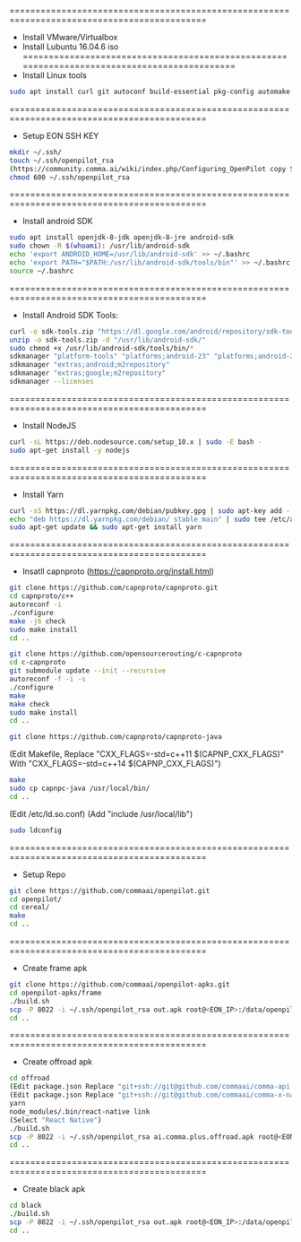 ============================================================================================
* Install VMware/Virtualbox
* Install Lubuntu 16.04.6 iso
============================================================================================
* Install Linux tools
```bash
sudo apt install curl git autoconf build-essential pkg-config automake libtool
```
============================================================================================
* Setup EON SSH KEY
```bash
mkdir ~/.ssh/
touch ~/.ssh/openpilot_rsa
(https://community.comma.ai/wiki/index.php/Configuring_OpenPilot copy SSH key and paste into ~/.ssh/openpilot_rsa)
chmod 600 ~/.ssh/openpilot_rsa
```
============================================================================================
* Install android SDK
```bash
sudo apt install openjdk-8-jdk openjdk-8-jre android-sdk
sudo chown -R $(whoami): /usr/lib/android-sdk
echo 'export ANDROID_HOME=/usr/lib/android-sdk' >> ~/.bashrc
echo 'export PATH="$PATH:/usr/lib/android-sdk/tools/bin"' >> ~/.bashrc
source ~/.bashrc
```
============================================================================================
* Install Android SDK Tools:
```bash
curl -o sdk-tools.zip "https://dl.google.com/android/repository/sdk-tools-linux-4333796.zip"
unzip -o sdk-tools.zip -d "/usr/lib/android-sdk/"
sudo chmod +x /usr/lib/android-sdk/tools/bin/*
sdkmanager "platform-tools" "platforms;android-23" "platforms;android-27"
sdkmanager "extras;android;m2repository"
sdkmanager "extras;google;m2repository"
sdkmanager --licenses
```
============================================================================================
* Install NodeJS
```bash
curl -sL https://deb.nodesource.com/setup_10.x | sudo -E bash -
sudo apt-get install -y nodejs
```
============================================================================================
* Install Yarn
```bash
curl -sS https://dl.yarnpkg.com/debian/pubkey.gpg | sudo apt-key add -
echo "deb https://dl.yarnpkg.com/debian/ stable main" | sudo tee /etc/apt/sources.list.d/yarn.list
sudo apt-get update && sudo apt-get install yarn
```
============================================================================================
* Insatll capnproto (https://capnproto.org/install.html)
```bash
git clone https://github.com/capnproto/capnproto.git
cd capnproto/c++
autoreconf -i
./configure
make -j6 check
sudo make install
cd ..

git clone https://github.com/opensourcerouting/c-capnproto
cd c-capnproto
git submodule update --init --recursive
autoreconf -f -i -s
./configure
make
make check
sudo make install
cd ..

git clone https://github.com/capnproto/capnproto-java
```
(Edit Makefile, Replace "CXX_FLAGS=-std=c++11 $(CAPNP_CXX_FLAGS)" With "CXX_FLAGS=-std=c++14 $(CAPNP_CXX_FLAGS)")
```bash
make
sudo cp capnpc-java /usr/local/bin/
cd ..
```
(Edit /etc/ld.so.conf)
(Add "include /usr/local/lib")
```bash
sudo ldconfig
```
============================================================================================
* Setup Repo
```bash
git clone https://github.com/commaai/openpilot.git
cd openpilot/
cd cereal/
make
cd ..
```
============================================================================================
* Create frame apk
```bash
git clone https://github.com/commaai/openpilot-apks.git
cd openpilot-apks/frame
./build.sh
scp -P 8022 -i ~/.ssh/openpilot_rsa out.apk root@<EON_IP>:/data/openpilot/apk/ai.comma.plus.frame.apk
cd ..
```
============================================================================================
* Create offroad apk
```bash
cd offroad
(Edit package.json Replace "git+ssh://git@github.com/commaai/comma-api.git" with "git+https://git@github.com/commaai/comma-api.git")
(Edit package.json Replace "git+ssh://git@github.com/commaai/comma-x-native.git" with "git+https://git@github.com/commaai/comma-x-native.git")
yarn
node_modules/.bin/react-native link
(Select "React Native")
./build.sh
scp -P 8022 -i ~/.ssh/openpilot_rsa ai.comma.plus.offroad.apk root@<EON_IP>:/data/openpilot/apk/ai.comma.plus.offroad.apk
cd ..
```
============================================================================================
* Create black apk
```bash
cd black
./build.sh
scp -P 8022 -i ~/.ssh/openpilot_rsa out.apk root@<EON_IP>:/data/openpilot/apk/ai.comma.plus.black.apk
cd ..
```
